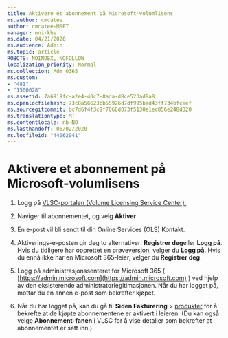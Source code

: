 ```yaml
---
title: Aktivere et abonnement på Microsoft-volumlisens
ms.author: cmcatee
author: cmcatee-MSFT
manager: mnirkhe
ms.date: 04/21/2020
ms.audience: Admin
ms.topic: article
ROBOTS: NOINDEX, NOFOLLOW
localization_priority: Normal
ms.collection: Adm_O365
ms.custom:
- "481"
- "1500028"
ms.assetid: 7a6919fc-afe4-40c7-8ada-d8ce523ad8a8
ms.openlocfilehash: 73c8a56623bb55926d7df995bad43ff734bfceef
ms.sourcegitcommit: bc7d6f4f3c9f7060d073f5130e1ec856e248d020
ms.translationtype: MT
ms.contentlocale: nb-NO
ms.lasthandoff: 06/02/2020
ms.locfileid: "44062041"
---
```

# <a name="activating-a-microsoft-volume-license-subscription"></a>Aktivere et abonnement på Microsoft-volumlisens

1. Logg på [VLSC-portalen (Volume Licensing Service Center).](https://go.microsoft.com/fwlink/p/?LinkId=329762)

2. Naviger til abonnementet, og velg **Aktiver**.

3. En e-post vil bli sendt til din Online Services (OLS) Kontakt.

4. Aktiverings-e-posten gir deg to alternativer: **Registrer deg**eller **Logg på**. Hvis du tidligere har opprettet en prøveversjon, velger du **Logg på**. Hvis du ennå ikke har en Microsoft 365-leier, velger du **Registrer deg**.

5. Logg på administrasjonssenteret for Microsoft 365 ( [https://admin.microsoft.com](https://admin.microsoft.com) ) ved hjelp av den eksisterende administratorlegitimasjonen. Når du har logget på, mottar du en annen e-post som bekrefter kjøpet.

6. Når du har logget på, kan du gå til **Siden Fakturering** \> [produkter](https://go.microsoft.com/fwlink/p/?linkid=842054) for å bekrefte at de kjøpte abonnementene er aktivert i leieren. (Du kan også velge **Abonnement-fanen** i VLSC for å vise detaljer som bekrefter at abonnementet er satt inn.)
